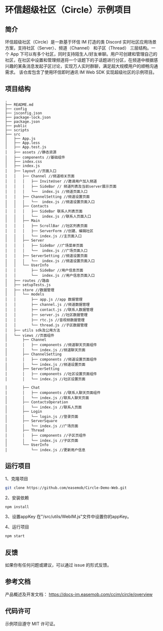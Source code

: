 # 环信超级社区（Circle）示例项目

## 简介

环信超级社区（Circle）是一款基于环信 IM 打造的类 Discord 实时社区应用场景方案，支持社区（Server）、频道（Channel） 和子区（Thread） 三层结构。一个 App 下可以有多个社区，同时支持陌生人/好友单聊。用户可创建和管理自己的社区，在社区中设置和管理频道将一个话题下的子话题进行分区，在频道中根据感兴趣的某条消息发起子区讨论，实现万人实时群聊，满足超大规模用户的顺畅沟通需求。
该仓库包含了使用环信即时通讯 IM Web SDK 实现超级社区的示例项目。

## 项目结构

```
.
├── README.md
├── config
├── jsconfig.json
├── package-lock.json
├── package.json
├── public
├── scripts
├── src
│   ├── App.js
│   ├── App.less
│   ├── App.test.js
│   ├── assets //静态资源
│   ├── components //基础组件
│   ├── index.css
│   ├── index.js
│   ├── layout //页面入口
│   │   ├── Channel //频道相关页面
│   │   │   ├── InviteUser //邀请用户加入频道
│   │   │   ├── SideBar // 频道列表及当前server展示页面
│   │   │   └──  index.js //频道页面入口
│   │   ├── ChannelSetting //频道设置页面
│   │   │   └──  index.js //频道设置页面入口
│   │   ├── Contacts
│   │   │   ├── SideBar 联系人列表页面
│   │   │   └──  index.js //联系人页面入口
│   │   ├── Main
│   │   │   ├── ScrollBar //社区列表页面
│   │   │   ├── ServerForm //创建、编辑社区
│   │   │   └── index.js //主页面入口
│   │   ├── Server
│   │   │   ├── SideBar //广场菜单页面
│   │   │   └──  index.js //广场页面入口
│   │   ├── ServerSetting //频道设置页面
│   │   │   └──  index.js //频道设置页面入口
│   │   └── UserInfo
│   │       ├── SideBar //用户信息页面
│   │       └──  index.js //用户信息页面入口
│   ├── routes //路由
│   ├── setupTests.js
│   ├── store //数据管理
│   │   └── models
│   │       ├── app.js //app 数据管理
│   │       ├── channel.js //频道数据管理
│   │       ├── contact.js //联系人数据管理
│   │       ├── server.js //社区数据管理
│   │       ├── rtc.js //音视频数据管理
│   │       └── thread.js //子区数据管理
│   ├── utils sdk及公用方法
│   └── views //页面组件
│       ├── Channel
│       │   ├── components //频道聊天页面组件
│       │   └── index.js //频道聊天页面
│       ├── ChannelSetting
│       │   ├── components //频道设置页面组件
│       │   └── index.js //频道设置页面
│       ├── ServerSetting
│       │   ├── components //社区设置页面组件
│       │   └── index.js //社区设置页面

│       ├── Chat
│       │   ├── components //联系人聊天页面组件
│       │   └── index.js //联系人聊天页面
│       ├── ContactsOperation
│       │   └── index.js //联系人页面
│       ├── Login
│       │   └── login.js //登录页面
│       ├── ServerSquare
│       │   └── index.js //广场页面
│       ├── Thread
│       │   ├── components //子区页组件
│       │   └── index.js //子区页面
│       └── UserInfo
│           └── index.js //更新用户信息

```


## 运行项目

1、克隆项目  
```bash
git clone https://github.com/easemob/Circle-Demo-Web.git
```

2、安装依赖
```bash
npm install
```

3、设置appKey
在"/src/utils/WebIM.js"文件中设置你的appKey。

4、运行项目

```bash
npm start
```
## 反馈
如果你有任何问题或建议，可以通过 issue 的形式反馈。

## 参考文档

产品概述及开发文档：
https://docs-im.easemob.com/ccim/circle/overview

## 代码许可
示例项目遵守 MIT 许可证。